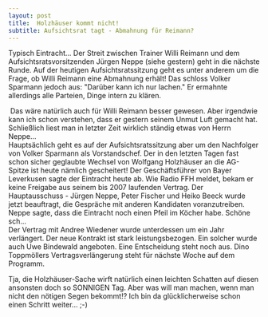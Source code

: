 ```yaml
---
layout: post
title:  Holzhäuser kommt nicht!
subtitle: Aufsichtsrat tagt - Abmahnung für Reimann?
---
```


Typisch Eintracht... Der Streit zwischen Trainer Willi Reimann und dem Aufsichtsratsvorsitzenden Jürgen Neppe (siehe gestern) geht in die nächste Runde. Auf der heutigen Aufsichtsratssitzung geht es unter anderem um die Frage, ob Willi Reimann eine Abmahnung erhält! Das schloss Volker Sparmann jedoch aus: "Darüber kann ich nur lachen." Er ermahnte allerdings alle Parteien, Dinge intern zu klären.

 Das wäre natürlich auch für Willi Reimann besser gewesen. Aber irgendwie kann ich schon verstehen, dass er gestern seinem Unmut Luft gemacht hat. Schließlich liest man in letzter Zeit wirklich ständig etwas von Herrn Neppe...  
Hauptsächlich geht es auf der Aufsichtsratssitzung aber um den Nachfolger von Volker Sparmann als Vorstandschef. Der in den letzten Tagen fast schon sicher geglaubte Wechsel von Wolfgang Holzhäuser an die AG-Spitze ist heute nämlich gescheitert! Der Geschäftsführer von Bayer Leverkusen sagte der Eintracht heute ab. Wie Radio FFH meldet, bekam er keine Freigabe aus seinem bis 2007 laufenden Vertrag. Der Hauptausschuss - Jürgen Neppe, Peter Fischer und Heiko Beeck wurde jetzt beauftragt, die Gespräche mit anderen Kandidaten voranzutreiben. Neppe sagte, dass die Eintracht noch einen Pfeil im Köcher habe. Schöne sch...  
Der Vertrag mit Andree Wiedener wurde unterdessen um ein Jahr verlängert. Der neue Kontrakt ist stark leistungsbezogen. Ein solcher wurde auch Uwe Bindewald angeboten. Eine Entscheidung steht noch aus. Dino Toppmöllers Vertragsverlängerung steht für nächste Woche auf dem Programm.

Tja, die Holzhäuser-Sache wirft natürlich einen leichten Schatten auf diesen ansonsten doch so SONNIGEN Tag. Aber was will man machen, wenn man nicht den nötigen Segen bekommt!? Ich bin da glücklicherweise schon einen Schritt weiter... ;-)
